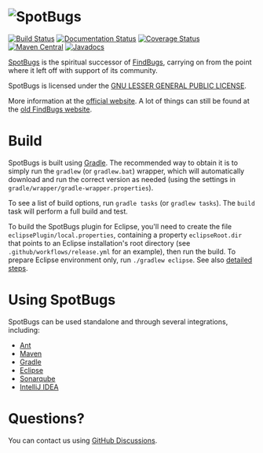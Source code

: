 
# ![SpotBugs](https://spotbugs.github.io/images/logos/spotbugs_logo_300px.png)

[![Build Status](https://github.com/spotbugs/spotbugs/workflows/build/badge.svg)](https://github.com/spotbugs/spotbugs/actions)
[![Documentation Status](https://readthedocs.org/projects/spotbugs/badge/?version=latest)](https://spotbugs.readthedocs.io/en/latest/?badge=latest)
[![Coverage Status](https://sonarcloud.io/api/project_badges/measure?branch=master&project=com.github.spotbugs.spotbugs&metric=coverage)](https://sonarcloud.io/component_measures?id=com.github.spotbugs.spotbugs&metric=coverage)
[![Maven Central](https://maven-badges.herokuapp.com/maven-central/com.github.spotbugs/spotbugs/badge.svg)](https://maven-badges.herokuapp.com/maven-central/com.github.spotbugs/spotbugs)
[![Javadocs](https://javadoc.io/badge/com.github.spotbugs/spotbugs.svg)](https://javadoc.io/doc/com.github.spotbugs/spotbugs)

[SpotBugs](https://spotbugs.github.io/) is the spiritual successor of [FindBugs](https://github.com/findbugsproject/findbugs), carrying on from the point where it left off with support of its community.

SpotBugs is licensed under the [GNU LESSER GENERAL PUBLIC LICENSE](https://github.com/spotbugs/spotbugs/blob/master/spotbugs/licenses/LICENSE.txt).

More information at the [official website](https://spotbugs.github.io/). A lot of things can still be found at the [old FindBugs website](https://findbugs.sourceforge.net).

# Build

SpotBugs is built using [Gradle](https://gradle.org). The recommended way to obtain it is to simply run the `gradlew` (or `gradlew.bat`) wrapper, which will automatically download and run the correct version as needed (using the settings in `gradle/wrapper/gradle-wrapper.properties`).

To see a list of build options, run `gradle tasks` (or `gradlew tasks`). The `build` task will perform a full build and test.

To build the SpotBugs plugin for Eclipse, you'll need to create the file `eclipsePlugin/local.properties`, containing a property `eclipseRoot.dir` that points to an Eclipse installation's root directory (see `.github/workflows/release.yml` for an example), then run the build.
To prepare Eclipse environment only, run `./gradlew eclipse`. See also [detailed steps](https://github.com/spotbugs/spotbugs/blob/master/eclipsePlugin/doc/building_spotbugs_plugin.txt).

# Using SpotBugs

SpotBugs can be used standalone and through several integrations, including:

* [Ant](https://spotbugs.readthedocs.io/en/latest/ant.html)
* [Maven](https://spotbugs.readthedocs.io/en/latest/maven.html)
* [Gradle](https://spotbugs.readthedocs.io/en/latest/gradle.html)
* [Eclipse](https://spotbugs.readthedocs.io/en/latest/eclipse.html)
* [Sonarqube](https://github.com/spotbugs/sonar-findbugs)
* [IntelliJ IDEA](https://github.com/JetBrains/spotbugs-intellij-plugin)

# Questions?
You can contact us using [GitHub Discussions](https://github.com/spotbugs/spotbugs/discussions).
